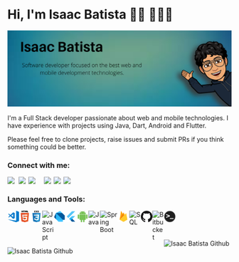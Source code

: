 # Hi, I'm Isaac Batista 👋🏼 👨🏻‍💻

<img src="image/background.png">

<br/>

I'm a Full Stack developer passionate about web and mobile technologies. I have experience with projects using Java, Dart, Android and Flutter.

<!-- I'm a Full Stack developer passionate about web and mobile technologies. I have experience with projects using Java, JavaScript, Dart, TypeScript, Python, Android, Flutter, React, React Native and Scode.
Please feel free to clone projects, raise issues and submit PRs if you think something could be better. -->

Please feel free to clone projects, raise issues and submit PRs if you think something could be better.

### Connect with me:

<a href="https://github.com/bisaacm1/bisaacm1/issues/new/"><img align="left"  width="25px" src="https://cdn.jsdelivr.net/npm/simple-icons@3.13.0/icons/github.svg" ></a>

<a href="https://www.linkedin.com/in/isaac-batista-b097521a8/"><img align="left"  width="22px" src="https://image.flaticon.com/icons/png/512/174/174857.png" ></a>

<a href="http://api.whatsapp.com/send?phone=5511946437993/"><img align="left"  width="35px" src="https://www.freepnglogos.com/uploads/whatsapp-logo-light-green-png-0.png" ></a>

<a href="mailto:isaacbmaciel@gmail.com/"><img align="left"  width="22px" src="https://image.flaticon.com/icons/png/512/281/281769.png" ></a>

<a href="https://www.instagram.com/b.isaac.m/?hl=pt-br/"><img align="left"  width="22px" src="https://upload.wikimedia.org/wikipedia/commons/thumb/a/a5/Instagram_icon.png/1024px-Instagram_icon.png" ></a>

<a href="https://www.facebook.com/isaac.batista.9231/"><img align="left"  width="22px" src="https://cdn3.iconfinder.com/data/icons/capsocial-round/500/facebook-512.png" ></a>


<br/>

### Languages and Tools:

<img align="left" alt="Visual Studio Code" width="26px" src="https://raw.githubusercontent.com/github/explore/80688e429a7d4ef2fca1e82350fe8e3517d3494d/topics/visual-studio-code/visual-studio-code.png" />

<img align="left" alt="HTML5" width="26px" src="https://raw.githubusercontent.com/github/explore/80688e429a7d4ef2fca1e82350fe8e3517d3494d/topics/html/html.png" />

<img align="left" alt="CSS3" width="26px" src="https://raw.githubusercontent.com/github/explore/80688e429a7d4ef2fca1e82350fe8e3517d3494d/topics/css/css.png" />

<img align="left" alt="JavaScript" width="26px" src="https://cdn.icon-icons.com/icons2/2107/PNG/512/file_type_light_js_icon_130458.png" />

<img align="left" alt="Dart" width="26px" src="https://raw.githubusercontent.com/github/explore/80688e429a7d4ef2fca1e82350fe8e3517d3494d/topics/dart/dart.png" />

<img align="left" alt="Flutter" width="26px" src="https://raw.githubusercontent.com/github/explore/80688e429a7d4ef2fca1e82350fe8e3517d3494d/topics/flutter/flutter.png" />

<img align="left" alt="Android" width="26px" src="https://raw.githubusercontent.com/github/explore/80688e429a7d4ef2fca1e82350fe8e3517d3494d/topics/android/android.png" />

<img align="left" alt="Java" width="26px" src="https://cdn.icon-icons.com/icons2/2415/PNG/128/java_original_wordmark_logo_icon_146459.png" />

<img align="left" alt="Spring Boot" width="40px" src="https://images.g2crowd.com/uploads/product/image/social_landscape/social_landscape_9d63a0ed04b871d3dacc8647b7f0927d/spring-boot.png" />

<img align="left" alt="Firebase" width="26px" src="https://raw.githubusercontent.com/github/explore/80688e429a7d4ef2fca1e82350fe8e3517d3494d/topics/firebase/firebase.png" />

<img align="left" alt="SQL" width="26px" src="https://cdn.icon-icons.com/icons2/9/PNG/128/sql_racer_gamedatabase_sql_1526.png" />

<img align="left" alt="GitHub" width="26px" src="https://raw.githubusercontent.com/github/explore/78df643247d429f6cc873026c0622819ad797942/topics/github/github.png" />

<img align="left" alt="Bitbucket" width="26px" src="https://cdn.iconscout.com/icon/free/png-512/bitbucket-226075.png" />

<img align="left" alt="Terminal" width="26px" src="https://raw.githubusercontent.com/github/explore/80688e429a7d4ef2fca1e82350fe8e3517d3494d/topics/terminal/terminal.png" />

<br/>
<br/>
<br/>

<img width="350px" height="250px" alt="Isaac Batista Github" src="https://github-readme-stats.vercel.app/api/top-langs/?username=bisaacm1&show_icons=true&theme=cobalt" /> <img width="500px" height="250px" alt="Isaac Batista Github" src="https://github-readme-stats.vercel.app/api?username=bisaacm1&show_icons=true&theme=cobalt" />
